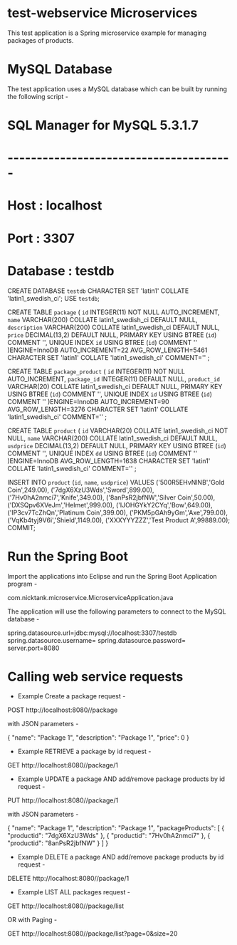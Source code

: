 # test-webservice Microservices
This test application is a Spring microservice example for managing packages of products.

# MySQL Database
The test application uses a MySQL database which can be built by running the following script -

# SQL Manager for MySQL 5.3.1.7
# ---------------------------------------
# Host     : localhost
# Port     : 3307
# Database : testdb
CREATE DATABASE `testdb`
    CHARACTER SET 'latin1'
    COLLATE 'latin1_swedish_ci';
USE `testdb`;

CREATE TABLE `package` (
  `id` INTEGER(11) NOT NULL AUTO_INCREMENT,
  `name` VARCHAR(200) COLLATE latin1_swedish_ci DEFAULT NULL,
  `description` VARCHAR(200) COLLATE latin1_swedish_ci DEFAULT NULL,
  `price` DECIMAL(13,2) DEFAULT NULL,
  PRIMARY KEY USING BTREE (`id`) COMMENT '',
  UNIQUE INDEX `id` USING BTREE (`id`) COMMENT ''
)ENGINE=InnoDB
AUTO_INCREMENT=22 AVG_ROW_LENGTH=5461 CHARACTER SET 'latin1' COLLATE 'latin1_swedish_ci'
COMMENT=''
;

CREATE TABLE `package_product` (
  `id` INTEGER(11) NOT NULL AUTO_INCREMENT,
  `package_id` INTEGER(11) DEFAULT NULL,
  `product_id` VARCHAR(20) COLLATE latin1_swedish_ci DEFAULT NULL,
  PRIMARY KEY USING BTREE (`id`) COMMENT '',
  UNIQUE INDEX `id` USING BTREE (`id`) COMMENT ''
)ENGINE=InnoDB
AUTO_INCREMENT=90 AVG_ROW_LENGTH=3276 CHARACTER SET 'latin1' COLLATE 'latin1_swedish_ci'
COMMENT=''
;

CREATE TABLE `product` (
  `id` VARCHAR(20) COLLATE latin1_swedish_ci NOT NULL,
  `name` VARCHAR(200) COLLATE latin1_swedish_ci DEFAULT NULL,
  `usdprice` DECIMAL(13,2) DEFAULT NULL,
  PRIMARY KEY USING BTREE (`id`) COMMENT '',
  UNIQUE INDEX `dd` USING BTREE (`id`) COMMENT ''
)ENGINE=InnoDB
AVG_ROW_LENGTH=1638 CHARACTER SET 'latin1' COLLATE 'latin1_swedish_ci'
COMMENT=''
;

INSERT INTO `product` (`id`, `name`, `usdprice`) VALUES
  ('500R5EHvNlNB','Gold Coin',249.00),
  ('7dgX6XzU3Wds','Sword',899.00),
  ('7Hv0hA2nmci7','Knife',349.00),
  ('8anPsR2jbfNW','Silver Coin',50.00),
  ('DXSQpv6XVeJm','Helmet',999.00),
  ('IJOHGYkY2CYq','Bow',649.00),
  ('IP3cv7TcZhQn','Platinum Coin',399.00),
  ('PKM5pGAh9yGm','Axe',799.00),
  ('VqKb4tyj9V6i','Shield',1149.00),
  ('XXXYYYZZZ','Test Product A',99889.00);
COMMIT;


# Run the Spring Boot
Import the applications into Eclipse and run the Spring Boot Application program - 

com.nicktank.microservice.MicroserviceApplication.java

The application will use the following parameters to connect to the MySQL database -

spring.datasource.url=jdbc:mysql://localhost:3307/testdb
spring.datasource.username=
spring.datasource.password=
server.port=8080



# Calling web service requests

* Example Create a package request - 

POST http://localhost:8080//package

with JSON parameters -

{
    "name": "Package 1",
    "description": "Package 1",
    "price": 0
}
    
    
* Example RETRIEVE a package by id request - 

GET http://localhost:8080//package/1


* Example UPDATE a package AND add/remove package products by id request - 

PUT http://localhost:8080//package/1

with JSON parameters -

{
    "name": "Package 1",
    "description": "Package 1",
    "packageProducts": [
    {
        "productid": "7dgX6XzU3Wds"
    },
    {
        "productid": "7Hv0hA2nmci7"
    },
    {
        "productid": "8anPsR2jbfNW"
    }
    ]
}

* Example DELETE a package AND add/remove package products by id request - 

DELETE http://localhost:8080//package/1

* Example LIST ALL packages request - 

GET http://localhost:8080//package/list

OR with Paging -

GET http://localhost:8080//package/list?page=0&size=20


